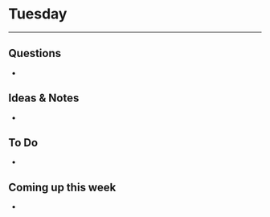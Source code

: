 # Tuesday



************************************

## Questions 

* 

## Ideas & Notes

* 

## To Do

* 

## Coming up this week

* 





